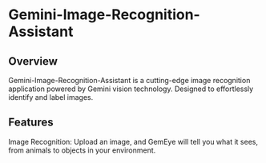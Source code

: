 # Gemini-Image-Recognition-Assistant

## Overview

Gemini-Image-Recognition-Assistant is a cutting-edge image recognition application powered by Gemini vision technology. Designed to effortlessly identify and label images.

## Features

Image Recognition: Upload an image, and GemEye will tell you what it sees, from animals to objects in your environment.



